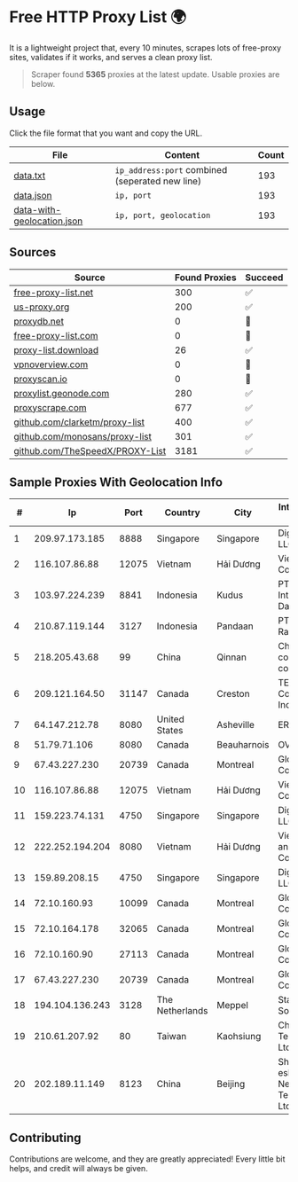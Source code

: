 
# Free HTTP Proxy List 🌍

It is a lightweight project that, every 10 minutes, scrapes lots of free-proxy sites, validates if it works, and serves a clean proxy list.


> Scraper found **5365** proxies at the latest update. Usable proxies are below.

## Usage

Click the file format that you want and copy the URL.


|File|Content|Count|
|----|-------|-----|
|[data.txt](https://raw.githubusercontent.com/themiralay/Proxy-List-World/master/data.txt)|`ip_address:port` combined (seperated new line)|193|
|[data.json](https://raw.githubusercontent.com/themiralay/Proxy-List-World/master/data.json)|`ip, port`|193|
|[data-with-geolocation.json](https://raw.githubusercontent.com/themiralay/Proxy-List-World/master/data-with-geolocation.json)|`ip, port, geolocation`|193|

## Sources

|Source|Found Proxies|Succeed|
|------|-------------|-------|
|[free-proxy-list.net](https://free-proxy-list.net)|300|✅|
|[us-proxy.org](https://www.us-proxy.org)|200|✅|
|[proxydb.net](http://proxydb.net)|0|🚫|
|[free-proxy-list.com](https://free-proxy-list.com/?page=&port=&type%5B%5D=http&type%5B%5D=https&up_time=0&search=Search)|0|🚫|
|[proxy-list.download](https://www.proxy-list.download/HTTP)|26|✅|
|[vpnoverview.com](https://vpnoverview.com/privacy/anonymous-browsing/free-proxy-servers)|0|🚫|
|[proxyscan.io](https://www.proxyscan.io)|0|🚫|
|[proxylist.geonode.com](https://proxylist.geonode.com/api/proxy-list?limit=300&page=1&sort_by=lastChecked&sort_type=desc&protocols=http,https)|280|✅|
|[proxyscrape.com](https://api.proxyscrape.com/v2/?request=displayproxies&protocol=http&timeout=10000&country=all&ssl=all&anonymity=all)|677|✅|
|[github.com/clarketm/proxy-list](https://raw.githubusercontent.com/clarketm/proxy-list/master/proxy-list-raw.txt)|400|✅|
|[github.com/monosans/proxy-list](https://raw.githubusercontent.com/monosans/proxy-list/main/proxies/http.txt)|301|✅|
|[github.com/TheSpeedX/PROXY-List](https://raw.githubusercontent.com/TheSpeedX/PROXY-List/master/http.txt)|3181|✅|


## Sample Proxies With Geolocation Info

|#|Ip|Port|Country|City|Internet Service Provider|
|-|--|----|-------|----|-------------------------|
|1|209.97.173.185|8888|Singapore|Singapore|DigitalOcean, LLC|
|2|116.107.86.88|12075|Vietnam|Hải Dương|Viettel Corporation|
|3|103.97.224.239|8841|Indonesia|Kudus|PT Sistem Interkoneksi Data|
|4|210.87.119.144|3127|Indonesia|Pandaan|PT. Lintas Digital Raka|
|5|218.205.43.68|99|China|Qinnan|China Mobile communications corporation|
|6|209.121.164.50|31147|Canada|Creston|TELUS Communications Inc.|
|7|64.147.212.78|8080|United States|Asheville|ERC Broadband|
|8|51.79.71.106|8080|Canada|Beauharnois|OVH SAS|
|9|67.43.227.230|20739|Canada|Montreal|GloboTech Communications|
|10|116.107.86.88|12075|Vietnam|Hải Dương|Viettel Corporation|
|11|159.223.74.131|4750|Singapore|Singapore|DigitalOcean, LLC|
|12|222.252.194.204|8080|Vietnam|Hải Dương|VietNam Post and Telecom Corporation|
|13|159.89.208.15|4750|Singapore|Singapore|DigitalOcean, LLC|
|14|72.10.160.93|10099|Canada|Montreal|GloboTech Communications|
|15|72.10.164.178|32065|Canada|Montreal|GloboTech Communications|
|16|72.10.160.90|27113|Canada|Montreal|GloboTech Communications|
|17|67.43.227.230|20739|Canada|Montreal|GloboTech Communications|
|18|194.104.136.243|3128|The Netherlands|Meppel|Stark Industries Solutions LTD|
|19|210.61.207.92|80|Taiwan|Kaohsiung|Chunghwa Telecom Co., Ltd.|
|20|202.189.11.149|8123|China|Beijing|Shandong eshinton Network Technology Co., Ltd.|



## Contributing

Contributions are welcome, and they are greatly appreciated! Every
little bit helps, and credit will always be given.

